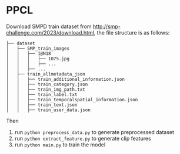 # PPCL
Download SMPD train dataset from http://smp-challenge.com/2023/download.html, the file structure is as follows:
```
├── dataset
│   ├── SMP_train_images
│   │   ├── 1@N18
│   │   │   ├── 1075.jpg
│   │   │   ├── ...
│   │   ├── ...
│   ├── train_allmetadata_json
│   │   ├── train_additional_information.json
│   │   ├── train_category.json
│   │   ├── train_img_path.txt
│   │   ├── train_label.txt
│   │   ├── train_temporalspatial_information.json
│   │   ├── train_text.json
│   │   ├── train_user_data.json
```
Then 

1. run ```python preprocess_data.py``` to generate preprocessed dataset
2. run ```python extract_feature.py``` to generate clip features
3. run ```python main.py``` to train the model
